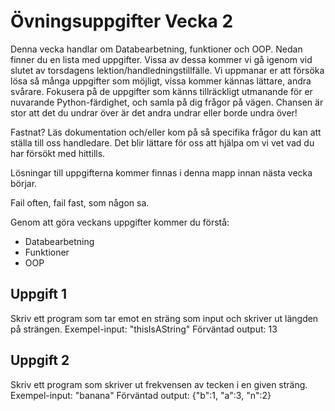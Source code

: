 # Övningsuppgifter Vecka 2
Denna vecka handlar om Databearbetning, funktioner och OOP. Nedan finner du en lista med uppgifter. Vissa av dessa kommer vi gå igenom vid slutet av torsdagens lektion/handledningstillfälle. Vi uppmanar er att försöka lösa så många uppgifter som möjligt, vissa kommer kännas lättare, andra svårare. Fokusera på de uppgifter som känns tillräckligt utmanande för er nuvarande Python-färdighet, och samla på dig frågor på vägen. Chansen är stor att det du undrar över är det andra undrar eller borde undra över!

Fastnat? Läs dokumentation och/eller kom på så specifika frågor du kan att ställa till oss handledare. Det blir lättare för oss att hjälpa om vi vet vad du har försökt med hittills.

Lösningar till uppgifterna kommer finnas i denna mapp innan nästa vecka börjar.

Fail often, fail fast, som någon sa.

Genom att göra veckans uppgifter kommer du förstå:

* Databearbetning
* Funktioner
* OOP

## Uppgift 1

Skriv ett program som tar emot en sträng som input och skriver ut längden på strängen. Exempel-input: "thisIsAString" Förväntad output: 13

## Uppgift 2

Skriv ett program som skriver ut frekvensen av tecken i en given sträng. Exempel-input: "banana" Förväntad output: {"b":1, "a":3, "n":2}
